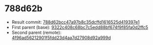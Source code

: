 # 788d62b
- Result commit: [788d62bcc47a97b8c35dcffd1616525d419397e1](https://github.com/MarlinFirmware/Marlin/commit/788d62bcc47a97b8c35dcffd1616525d419397e1)
- First parent (base): [9322c408c68bc7c5edd88bf674f9f85fa0d2ffc5](https://github.com/MarlinFirmware/Marlin/commit/9322c408c68bc7c5edd88bf674f9f85fa0d2ffc5)
- Second parent (remote): [4f96ad56212901f5fdd23d4aa7d27908d92a999d](https://github.com/MarlinFirmware/Marlin/commit/4f96ad56212901f5fdd23d4aa7d27908d92a999d)
